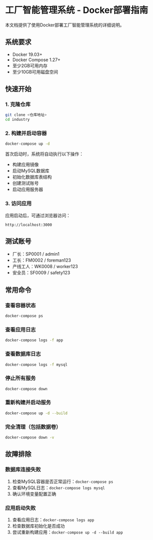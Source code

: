 # 工厂智能管理系统 - Docker部署指南

本文档提供了使用Docker部署工厂智能管理系统的详细说明。

## 系统要求

- Docker 19.03+
- Docker Compose 1.27+
- 至少2GB可用内存
- 至少10GB可用磁盘空间

## 快速开始

### 1. 克隆仓库

```bash
git clone <仓库地址>
cd industry
```

### 2. 构建并启动容器

```bash
docker-compose up -d
```

首次启动时，系统将自动执行以下操作：
- 构建应用镜像
- 启动MySQL数据库
- 初始化数据库表结构
- 创建测试账号
- 启动应用服务器

### 3. 访问应用

应用启动后，可通过浏览器访问：

```
http://localhost:3000
```

## 测试账号

- 厂长：SP0001 / admin1
- 工长：FM0002 / foreman123
- 产线工人：WK0008 / worker123
- 安全员：SF0009 / safety123

## 常用命令

### 查看容器状态

```bash
docker-compose ps
```

### 查看应用日志

```bash
docker-compose logs -f app
```

### 查看数据库日志

```bash
docker-compose logs -f mysql
```

### 停止所有服务

```bash
docker-compose down
```

### 重新构建并启动服务

```bash
docker-compose up -d --build
```

### 完全清理（包括数据卷）

```bash
docker-compose down -v
```

## 故障排除

### 数据库连接失败

1. 检查MySQL容器是否正常运行：`docker-compose ps`
2. 查看MySQL日志：`docker-compose logs mysql`
3. 确认环境变量配置正确

### 应用启动失败

1. 查看应用日志：`docker-compose logs app`
2. 检查数据库初始化是否成功
3. 尝试重新构建应用：`docker-compose up -d --build app`
